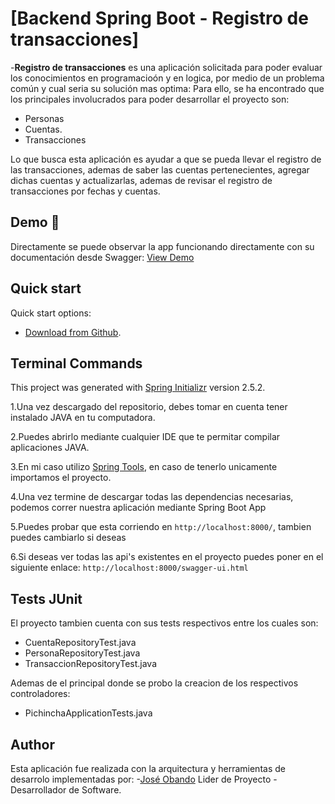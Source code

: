 # [Backend Spring Boot  - Registro de transacciones]


-**Registro de transacciones** es una aplicación solicitada para poder evaluar los conocimientos en programacioón y en logica, por medio de un problema común y cual seria su solución mas optima:
Para ello, se ha encontrado que los principales involucrados para poder desarrollar el proyecto son:
- Personas
- Cuentas.
- Transacciones

Lo que busca esta aplicación es ayudar a que se pueda llevar el registro de las transacciones, ademas de saber las cuentas pertenecientes, agregar dichas cuentas y actualizarlas, ademas de revisar el registro de transacciones por fechas y cuentas. 
## Demo 🚀

Directamente se puede observar la app funcionando directamente con su documentación desde Swagger: 
[View Demo](https://banco-ws.herokuapp.com/swagger-ui.html)

## Quick start

Quick start options:

- [Download from Github](https://github.com/joseobando0001/Banco-WS.git).

## Terminal Commands

This project was generated with [Spring Initializr](https://start.spring.io/) version 2.5.2.

1.Una vez descargado del repositorio, debes tomar en cuenta tener instalado JAVA en tu computadora.

2.Puedes abrirlo mediante cualquier IDE que te permitar compilar aplicaciones JAVA.

3.En mi caso utilizo [Spring Tools](https://spring.io/tools), en caso de tenerlo unicamente importamos el proyecto.

4.Una vez termine de descargar todas las dependencias necesarias, podemos correr nuestra aplicación mediante Spring Boot App

5.Puedes probar que esta corriendo en `http://localhost:8000/`, tambien puedes cambiarlo si deseas

6.Si deseas ver todas las api's existentes en el proyecto puedes poner en el siguiente enlace: `http://localhost:8000/swagger-ui.html`

## Tests JUnit

El proyecto tambien cuenta con sus tests respectivos entre los cuales son:
- CuentaRepositoryTest.java
- PersonaRepositoryTest.java
- TransaccionRepositoryTest.java

Ademas de el principal donde se probo la creacion de los respectivos controladores:
- PichinchaApplicationTests.java


## Author

Esta aplicación fue realizada con la arquitectura y herramientas de desarrolo implementadas por:
-[José Obando](mailto:jose.obando_0001@hotmail.com) Lider de Proyecto - Desarrollador de Software.

